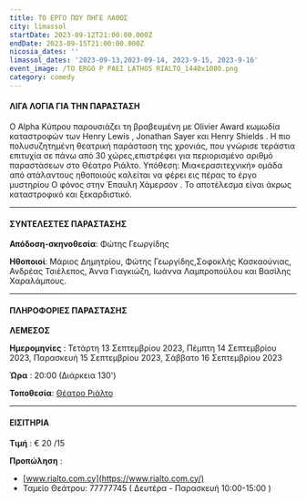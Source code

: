 ```yaml
---
title: ΤΟ ΕΡΓΟ ΠΟΥ ΠΗΓΕ ΛΑΘΟΣ
city: limassol
startDate: 2023-09-12T21:00:00.000Z
endDate: 2023-09-15T21:00:00.000Z
nicosia_dates: ''
limassol_dates: '2023-09-13,2023-09-14, 2023-9-15, 2023-9-16'
event_image: /TO ERGO P PAEI LATHOS RIALTO_1440x1080.png
category: comedy
---
```


#### ΛΙΓΑ ΛΟΓΙΑ ΓΙΑ ΤΗΝ ΠΑΡΑΣΤΑΣΗ

O Alpha Κύπρου παρουσιάζει τη βραβευμένη με	Olivier Award κωμωδία καταστροφών	των Henry Lewis , Jonathan Sayer και Henry Shields . Η πιο πολυσυζητημένη θεατρική παράσταση της χρονιάς, που γνώρισε τεράστια επιτυχία σε πάνω από 30 χώρες,επιστρέφει για περιορισμένο αριθμό παραστάσεων στο Θέατρο Ριάλτο. Υπόθεση: Μια«ερασιτεχνική» ομάδα από ατάλαντους ηθοποιούς καλείται να φέρει εις πέρας το έργο μυστηρίου	Ο φόνος στην Έπαυλη Χάμερσον	. Το αποτέλεσμα είναι άκρως καταστροφικό και ξεκαρδιστικό.

***

#### ΣΥΝΤΕΛΕΣΤΕΣ ΠΑΡΑΣΤΑΣΗΣ

**Απόδοση-σκηνοθεσία**: Φώτης Γεωργίδης

**Ηθοποιοί**: Μάριος Δημητρίου, Φώτης Γεωργίδης,Σοφοκλής Κασκαούνιας, Ανδρέας Τσιέλεπος, Άννα Γιαγκιώζη, Ιωάννα Λαμπροπούλου και Βασίλης Χαραλάμπους.

***

#### ΠΛΗΡΟΦΟΡΙΕΣ ΠΑΡΑΣΤΑΣΗΣ

**ΛΕΜΕΣΟΣ**

**Ημερομηνίες** : Τετάρτη 13 Σεπτεμβρίου 2023, Πέμπτη 14 Σεπτεμβρίου 2023, Παρασκευή 15 Σεπτεμβρίου 2023, Σάββατο 16 Σεπτεμβρίου 2023

**Ώρα** : 20:00 (Διάρκεια 130')

**Τοποθεσία**: [Θέατρο Ριάλτο](https://www.google.com/maps/place/Rialto+Theatre/@34.6795424,33.0432363,17z/data=!3m1!4b1!4m6!3m5!1s0x14e7331ab1ec9197:0xdf6e42bed1d077b1!8m2!3d34.679538!4d33.0458112!16s%2Fg%2F1xb0n5zr?entry=ttu)

***

#### ΕΙΣΙΤΗΡΙΑ

**Τιμή** :  € 20 /15

**Προπώληση** :

* [www.rialto.com.cy](https://www.rialto.com.cy/)
* Ταμείο Θεάτρου:	77777745 (	Δευτέρα - Παρασκευή 10:00-15:00	)
